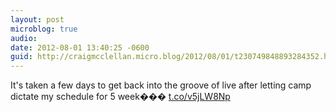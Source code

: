```yaml
---
layout: post
microblog: true
audio: 
date: 2012-08-01 13:40:25 -0600
guid: http://craigmcclellan.micro.blog/2012/08/01/t230749848893284352.html
---
```

It's taken a few days to get back into the groove of live after letting camp dictate my schedule for 5 week��� [t.co/v5jLW8Np](http://t.co/v5jLW8Np)
